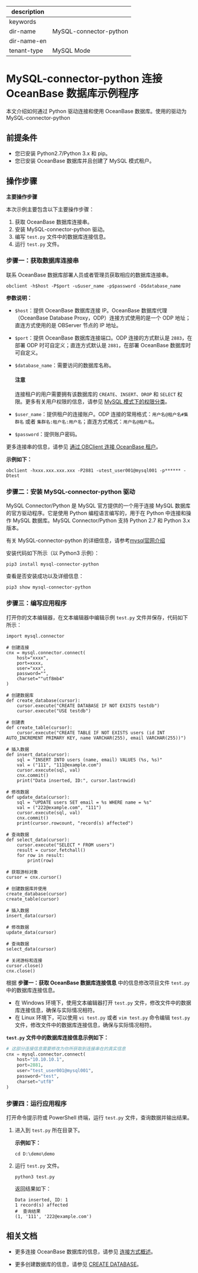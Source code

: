 |description||
|---|---|
|keywords||
|dir-name|MySQL-connector-python|
|dir-name-en||
|tenant-type|MySQL Mode|

# MySQL-connector-python 连接 OceanBase 数据库示例程序

本文介绍如何通过 Python 驱动连接和使用 OceanBase 数据库。使用的驱动为MySQL-connector-python

## 前提条件

* 您已安装 Python2.7/Python 3.x 和 pip。
* 您已安装 OceanBase 数据库并且创建了 MySQL 模式租户。

## 操作步骤

**主要操作步骤**

本次示例主要包含以下主要操作步骤：

1. 获取 OceanBase 数据库连接串。
2. 安装 MySQL-connector-python 驱动。
3. 编写 `test.py` 文件中的数据库连接信息。
5. 运行 `test.py` 文件。

### 步骤一：获取数据库连接串

联系 OceanBase 数据库部署人员或者管理员获取相应的数据库连接串。

```
obclient -h$host -P$port -u$user_name -p$password -D$database_name
```

**参数说明：**

* `$host`：提供 OceanBase 数据库连接 IP。OceanBase 数据库代理（OceanBase Database Proxy，ODP）连接方式使用的是一个 ODP 地址；直连方式使用的是 OBServer 节点的 IP 地址。
* `$port`：提供 OceanBase 数据库连接端口。ODP 连接的方式默认是 `2883`，在部署 ODP 时可自定义；直连方式默认是 `2881`，在部署 OceanBase 数据库时可自定义。
* `$database_name`：需要访问的数据库名称。

    <main id="notice" type='notice'>
        <h4>注意</h4>
        <p>连接租户的用户需要拥有该数据库的 <code>CREATE</code>、<code>INSERT</code>、<code>DROP</code> 和 <code>SELECT</code> 权限。更多有关用户权限的信息，请参见 <a href="../../../../600.manage/500.security-and-permissions/300.access-control/200.user-and-permission/200.permission-of-mysql-mode/100.permission-classification-of-mysql.md">MySQL 模式下的权限分类</a>。</p>
    </main>

* `$user_name`：提供租户的连接账户。ODP 连接的常用格式：`用户名@租户名#集群名` 或者 `集群名:租户名:用户名`；直连方式格式：`用户名@租户名`。
* `$password`：提供账户密码。

更多连接串的信息，请参见 [通过 OBClient 连接 OceanBase 租户](../../100.connect-to-oceanbase-database-of-mysql-mode/300.connect-to-an-oceanbase-tenant-by-using-obclient-of-mysql-mode.md)。

**示例如下：**

```shell
obclient -hxxx.xxx.xxx.xxx -P2881 -utest_user001@mysql001 -p****** -Dtest
```

### 步骤二：安装 MySQL-connector-python 驱动

MySQL Connector/Python 是 MySQL 官方提供的一个用于连接 MySQL 数据库的官方驱动程序。它是使用 Python 编程语言编写的，用于在 Python 中连接和操作 MySQL 数据库。MySQL Connector/Python 支持 Python 2.7 和 Python 3.x 版本。

有关 MySQL-connector-python 的详细信息，请参考[mysql官网介绍](https://dev.mysql.com/doc/connector-python/en/connector-python-introduction.html)

安装代码如下所示（以 Python3 示例）：

```
pip3 install mysql-connector-python
```

查看是否安装成功以及详细信息：

```
pip3 show mysql-connector-python
```

### 步骤三：编写应用程序

打开你的文本编辑器，在文本编辑器中编辑示例 `test.py` 文件并保存，代码如下所示：

```
import mysql.connector

# 创建连接
cnx = mysql.connector.connect(
    host="xxxx",  
    port=xxxx,
    user="xxx",
    password="",
    charset=""utf8mb4"
)

# 创建数据库
def create_database(cursor):
    cursor.execute("CREATE DATABASE IF NOT EXISTS testdb")
    cursor.execute("USE testdb")

# 创建表
def create_table(cursor):
    cursor.execute("CREATE TABLE IF NOT EXISTS users (id INT AUTO_INCREMENT PRIMARY KEY, name VARCHAR(255), email VARCHAR(255))")

# 插入数据
def insert_data(cursor):
    sql = "INSERT INTO users (name, email) VALUES (%s, %s)"
    val = ("111", "111@example.com")
    cursor.execute(sql, val)
    cnx.commit()
    print("Data inserted, ID:", cursor.lastrowid)

# 修改数据
def update_data(cursor):
    sql = "UPDATE users SET email = %s WHERE name = %s"
    val = ("222@example.com", "111")
    cursor.execute(sql, val)
    cnx.commit()
    print(cursor.rowcount, "record(s) affected")

# 查询数据
def select_data(cursor):
    cursor.execute("SELECT * FROM users")
    result = cursor.fetchall()
    for row in result:
        print(row)

# 获取游标对象
cursor = cnx.cursor()

# 创建数据库并使用
create_database(cursor)
create_table(cursor)

# 插入数据
insert_data(cursor)

# 修改数据
update_data(cursor)

# 查询数据
select_data(cursor)

# 关闭游标和连接
cursor.close()
cnx.close()
```

根据 **步骤一：获取 OceanBase 数据库连接信息** 中的信息修改项目文件 `test.py` 中的数据库连接信息。

* 在 Windows 环境下，使用文本编辑器打开 `test.py` 文件，修改文件中的数据库连接信息，确保与实际情况相符。
* 在 Linux 环境下，可以使用 `vi test.py` 或者 `vim test.py` 命令编辑 `test.py` 文件，修改文件中的数据库连接信息，确保与实际情况相符。

**`test.py` 文件中的数据库连接信息示例如下：**

```python
# 这部分连接信息需要修改为你所获取到连接串在的真实信息
cnx = mysql.connector.connect(
    host="10.10.10.1",  
    port=2881,
    user="test_user001@mysql001",
    password="test",
    charset="utf8"
)
```

### 步骤四：运行应用程序

打开命令提示符或 PowerShell 终端，运行 `test.py` 文件，查询数据并输出结果。

1. 进入到 `test.py` 所在目录下。

    **示例如下：**

    ```shell
    cd D:\demo\demo
    ```

2. 运行 `test.py` 文件。

   ```shell
   python3 test.py
   ```

   返回结果如下：

   ```shell
   Data inserted, ID: 1
   1 record(s) affected
   #  查询结果
   (1, '111', '222@example.com')
   ```

## 相关文档

* 更多连接 OceanBase 数据库的信息，请参见 [连接方式概述](../../100.connect-to-oceanbase-database-of-mysql-mode/100.connection-methods-overview-of-mysql-mode.md)。

* 更多创建数据库的信息，请参见 [CREATE DATABASE](../../../../700.reference/500.sql-reference/100.sql-syntax/200.common-tenant-of-mysql-mode/600.sql-statement-of-mysql-mode/2100.create-database-of-mysql-mode.md)。
